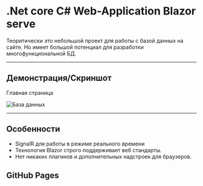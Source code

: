 # .Net core C# Web-Application Blazor serve
Теоритически это небольшой проект для работы с базой данных на сайте.
Но имеет большой потенциал для разработки многофункциональной БД.
*******
## Демонстрация/Скриншот
Главная страница

![База данных](https://i.postimg.cc/nLnfS0Qd/image.png)
*****
## Особенности
- SignalR для работы в режиме реального времени
- Технология Blazor строго поддерживает веб стандарты.
- Нет никаких плагинов и дополнительных надстроек для браузеров.
## GitHub Pages
